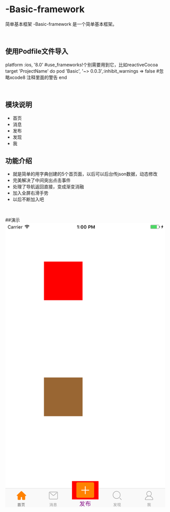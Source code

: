 # -Basic-framework
简单基本框架
-Basic-framework 是一个简单基本框架。<br/>

<br/>


## 使用Podfile文件导入


platform :ios, '8.0' 
#use_frameworks!个别需要用到它，比如reactiveCocoa
target 'ProjectName' do
pod 'Basic', '~> 0.0.3',:inhibit_warnings => false #忽略xcode8 注释里面的警告
end

<br/>


## 模块说明
* 首页          
* 消息       
* 发布      
* 发现 
* 我  


## 功能介绍
* 就是简单的用字典创建的5个首页面，以后可以后台传json数据，动态修改
* 完美解决了中间突出点击事件
* 处理了导航返回直接，变成渐变消融
* 加入全屏右滑手势
* 以后不断加入吧

<br/>

##演示
![image](https://github.com/hujindong007/-Basic-framework/blob/master/Basic/Basic/Assets.xcassets/Simulator%20Screen%20Shot%202017%E5%B9%B49%E6%9C%8820%E6%97%A5%20%E4%B8%8B%E5%8D%881.00.48.imageset/Simulator%20Screen%20Shot%202017%E5%B9%B49%E6%9C%8820%E6%97%A5%20%E4%B8%8B%E5%8D%881.00.48.png)


